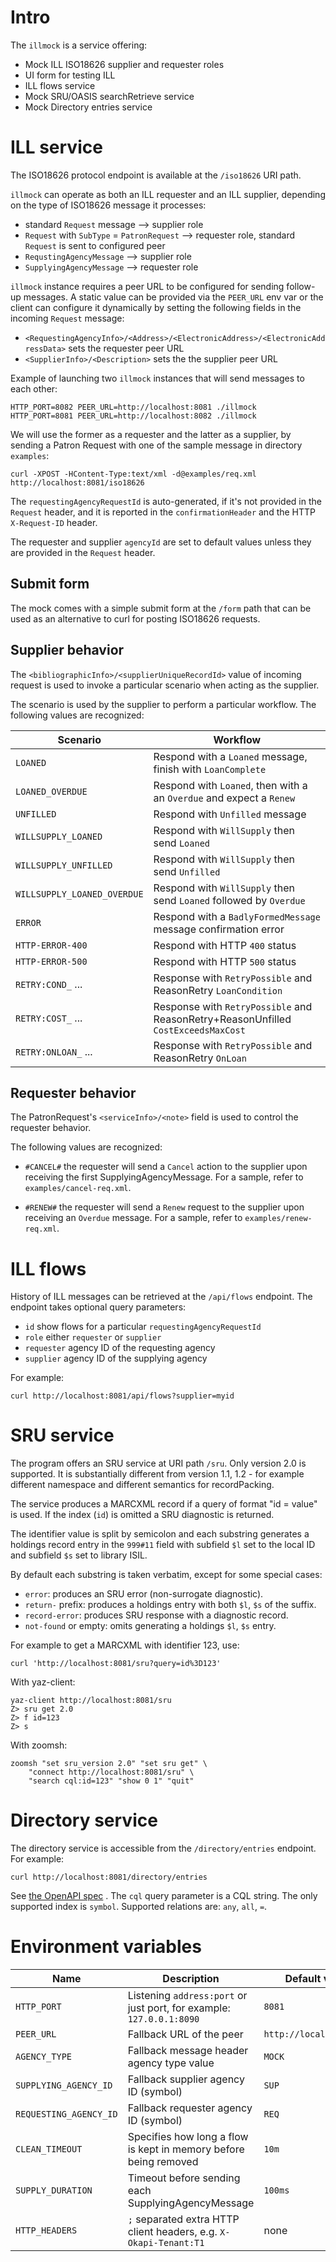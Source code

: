 # Intro

The `illmock` is a service offering:

 * Mock ILL ISO18626 supplier and requester roles
 * UI form for testing ILL
 * ILL flows service
 * Mock SRU/OASIS searchRetrieve service
 * Mock Directory entries service

# ILL service

The ISO18626 protocol endpoint is available at the `/iso18626` URI path.

`illmock` can operate as both an ILL requester and an ILL supplier, depending
on the type of ISO18626 message it processes:

  * standard `Request` message --> supplier role
  * `Request` with `SubType` = `PatronRequest` --> requester role, standard `Request` is sent to configured peer
  * `RequstingAgencyMessage` --> supplier role
  * `SupplyingAgencyMessage` --> requester role

`illmock` instance requires a peer URL to be configured for sending follow-up messages.
A static value can be provided via the `PEER_URL` env var or the client can configure it
dynamically by setting the following fields in the incoming `Request` message:

  * `<RequestingAgencyInfo>/<Address>/<ElectronicAddress>/<ElectronicAddressData>` sets the requester peer URL
  * `<SupplierInfo>/<Description>` sets the the supplier peer URL

Example of launching two `illmock` instances that will send messages to each
other:

    HTTP_PORT=8082 PEER_URL=http://localhost:8081 ./illmock
    HTTP_PORT=8081 PEER_URL=http://localhost:8082 ./illmock

We will use the former as a requester and the latter as a supplier, by sending
a Patron Request with one of the sample message in directory `examples`:

    curl -XPOST -HContent-Type:text/xml -d@examples/req.xml http://localhost:8081/iso18626

The `requestingAgencyRequestId` is  auto-generated, if it's not provided in the `Request` header, and it is
reported in the `confirmationHeader` and the HTTP `X-Request-ID` header.

The requester and supplier `agencyId` are set to default values unless they are provided in the `Request` header.

## Submit form

The mock comes with a simple submit form at the `/form` path that can be used as an alternative to curl for posting ISO18626 requests.

## Supplier behavior

The `<bibliographicInfo>/<supplierUniqueRecordId>` value of incoming request is used to
invoke a particular scenario when acting as the supplier.

The scenario is used by the supplier to perform a particular workflow. The
following values are recognized:

| Scenario                  | Workflow                                                                            |
|---------------------------|-------------------------------------------------------------------------------------|
|`LOANED`                   | Respond with a `Loaned` message, finish with `LoanComplete`                         |
|`LOANED_OVERDUE`           | Respond with `Loaned`, then with a an `Overdue` and expect a `Renew`                |
|`UNFILLED`                 | Respond with `Unfilled` message                                                     |
|`WILLSUPPLY_LOANED`        | Respond with `WillSupply` then send `Loaned`                                        |
|`WILLSUPPLY_UNFILLED`      | Respond with `WillSupply` then send `Unfilled`                                      |
|`WILLSUPPLY_LOANED_OVERDUE`| Respond with `WillSupply` then send `Loaned` followed by `Overdue`                  |
|`ERROR`                    | Respond with a `BadlyFormedMessage` message confirmation error                      |
|`HTTP-ERROR-400`           | Respond with HTTP `400` status                                                      |
|`HTTP-ERROR-500`           | Respond with HTTP `500` status                                                      |
|`RETRY:COND_` ...          | Response with `RetryPossible` and ReasonRetry `LoanCondition`                       |
|`RETRY:COST_` ...          | Response with `RetryPossible` and ReasonRetry+ReasonUnfilled `CostExceedsMaxCost`   |
|`RETRY:ONLOAN_` ...        | Response with `RetryPossible` and ReasonRetry `OnLoan`                              |

## Requester behavior

The PatronRequest's `<serviceInfo>/<note>` field is used to control the requester behavior.

The following values are recognized:

  * `#CANCEL#` the requester will send a `Cancel` action to the supplier upon receiving the first SupplyingAgencyMessage.
  For a sample, refer to `examples/cancel-req.xml`.

  * `#RENEW#` the requester will send a `Renew` request to the supplier upon receiving an `Overdue` message.
  For a sample, refer to `examples/renew-req.xml`.

# ILL flows

History of ILL messages can be retrieved at the `/api/flows` endpoint.
The endpoint takes optional query parameters:

  * `id` show flows for a particular `requestingAgencyRequestId`
  * `role` either `requester` or `supplier`
  * `requester` agency ID of the requesting agency
  * `supplier` agency ID of the supplying agency

For example:

    curl http://localhost:8081/api/flows?supplier=myid

# SRU service

The program offers an SRU service at URI path `/sru`. Only version 2.0
is supported. It is substantially different from version 1.1, 1.2 -
for example different namespace and different semantics for recordPacking.

The service produces a MARCXML record if a query of format "id = value" is
used. If the index (`id`) is omitted a SRU diagnostic is returned.

The identifier value is split by semicolon and each substring generates a holdings record entry
in the `999#11` field with subfield `$l` set to the local ID and subfield `$s` set to library ISIL.

By default each substring is taken verbatim, except for some special cases:

  * `error`: produces an SRU error (non-surrogate diagnostic).
  * `return-` prefix: produces a holdings entry with both `$l`, `$s` of the suffix.
  * `record-error`: produces SRU response with a diagnostic record.
  * `not-found` or empty: omits generating a holdings `$l`, `$s` entry.

For example to get a MARCXML with identifier 123, use:

    curl 'http://localhost:8081/sru?query=id%3D123'

With yaz-client:

    yaz-client http://localhost:8081/sru
    Z> sru get 2.0
    Z> f id=123
    Z> s

With zoomsh:

    zoomsh "set sru_version 2.0" "set sru get" \
        "connect http://localhost:8081/sru" \
        "search cql:id=123" "show 0 1" "quit"

# Directory service

The directory service is accessible from the `/directory/entries` endpoint. For example:

    curl http://localhost:8081/directory/entries

See [the OpenAPI spec](directory/directory_api.yaml) . The `cql` query parameter is a CQL string.
The only supported index is `symbol`. Supported relations are: `any`, `all`, `=`.

# Environment variables

| Name                  | Description                                                          | Default value         |
|-----------------------|----------------------------------------------------------------------|-----------------------|
|`HTTP_PORT`            | Listening `address:port` or just port, for example: `127.0.0.1:8090` |`8081`                 |
|`PEER_URL`             | Fallback URL of the peer                                             |`http://localhost:8081`|
|`AGENCY_TYPE`          | Fallback message header agency type value                            |`MOCK`                 |
|`SUPPLYING_AGENCY_ID`  | Fallback supplier agency ID (symbol)                                 |`SUP`                  |
|`REQUESTING_AGENCY_ID` | Fallback requester agency ID (symbol)                                |`REQ`                  |
|`CLEAN_TIMEOUT`        | Specifies how long a flow is kept in memory before being removed     |`10m`                  |
|`SUPPLY_DURATION`      | Timeout before sending each SupplyingAgencyMessage                   |`100ms`                |
|`HTTP_HEADERS`         | `;` separated extra HTTP client headers, e.g. `X-Okapi-Tenant:T1`    | none                  |

